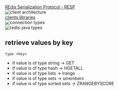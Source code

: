 [REdis Serialization Protocol - RESP](https://redis.io/topics/protocol)  
![client architecture](https://i.postimg.cc/fTp83WSJ/redis-client.png)  
[clients libraries](https://redis.io/clients)  
![connection types](https://i.postimg.cc/rw7qqyR8/redis-deployment-connections.png)  
![redis-java types](https://i.postimg.cc/c4qj1KXk/redis-java-types.png)  
## retrieve values by key
```redis
type <key>
```
* if value is of type string -> GET <key>
* if value is of type hash -> HGETALL <key>
* if value is of type lists -> lrange <key> <start> <end>
* if value is of type sets -> smembers <key>
* if value is of type sorted sets -> ZRANGEBYSCORE <key> <min> <max>
